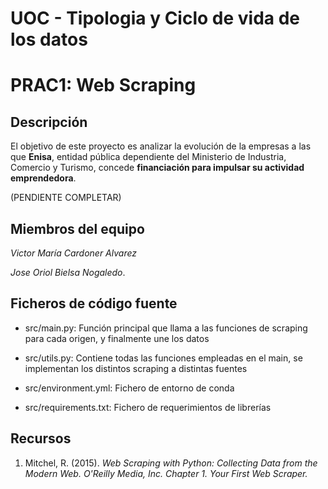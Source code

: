 # **UOC - Tipologia y Ciclo de vida de los datos**
# **PRAC1: Web Scraping**

## **Descripción**

El objetivo de este proyecto es analizar la evolución de la empresas a las que **Enisa**, entidad pública dependiente del Ministerio de Industria, Comercio y Turismo, concede **financiación para impulsar su actividad emprendedora**. 

(PENDIENTE COMPLETAR)

## **Miembros del equipo**

*Victor María Cardoner Alvarez*

*Jose Oriol Bielsa Nogaledo*.

## **Ficheros de código fuente**

* src/main.py: Función principal que llama a las funciones de scraping para cada origen, y finalmente une los datos

* src/utils.py: Contiene todas las funciones empleadas en el main, se implementan los distintos scraping a distintas fuentes

* src/environment.yml: Fichero de entorno de conda

* src/requirements.txt: Fichero de requerimientos de librerías

## **Recursos**

1. Mitchel, R. (2015). *Web Scraping with Python: Collecting Data from the Modern Web. O'Reilly Media, Inc. Chapter 1. Your First Web Scraper.*
